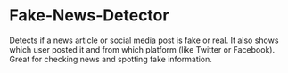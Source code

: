 # Fake-News-Detector
Detects if a news article or social media post is fake or real. It also shows which user posted it and from which platform (like Twitter or Facebook). Great for checking news and spotting fake information.
